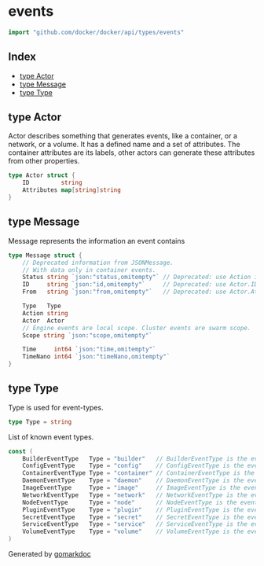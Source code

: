 <!-- Code generated by gomarkdoc. DO NOT EDIT -->

# events

```go
import "github.com/docker/docker/api/types/events"
```

## Index

- [type Actor](<#type-actor>)
- [type Message](<#type-message>)
- [type Type](<#type-type>)


## type Actor

Actor describes something that generates events, like a container, or a network, or a volume. It has a defined name and a set of attributes. The container attributes are its labels, other actors can generate these attributes from other properties.

```go
type Actor struct {
    ID         string
    Attributes map[string]string
}
```

## type Message

Message represents the information an event contains

```go
type Message struct {
    // Deprecated information from JSONMessage.
    // With data only in container events.
    Status string `json:"status,omitempty"` // Deprecated: use Action instead.
    ID     string `json:"id,omitempty"`     // Deprecated: use Actor.ID instead.
    From   string `json:"from,omitempty"`   // Deprecated: use Actor.Attributes["image"] instead.

    Type   Type
    Action string
    Actor  Actor
    // Engine events are local scope. Cluster events are swarm scope.
    Scope string `json:"scope,omitempty"`

    Time     int64 `json:"time,omitempty"`
    TimeNano int64 `json:"timeNano,omitempty"`
}
```

## type Type

Type is used for event\-types.

```go
type Type = string
```

List of known event types.

```go
const (
    BuilderEventType   Type = "builder"   // BuilderEventType is the event type that the builder generates.
    ConfigEventType    Type = "config"    // ConfigEventType is the event type that configs generate.
    ContainerEventType Type = "container" // ContainerEventType is the event type that containers generate.
    DaemonEventType    Type = "daemon"    // DaemonEventType is the event type that daemon generate.
    ImageEventType     Type = "image"     // ImageEventType is the event type that images generate.
    NetworkEventType   Type = "network"   // NetworkEventType is the event type that networks generate.
    NodeEventType      Type = "node"      // NodeEventType is the event type that nodes generate.
    PluginEventType    Type = "plugin"    // PluginEventType is the event type that plugins generate.
    SecretEventType    Type = "secret"    // SecretEventType is the event type that secrets generate.
    ServiceEventType   Type = "service"   // ServiceEventType is the event type that services generate.
    VolumeEventType    Type = "volume"    // VolumeEventType is the event type that volumes generate.
)
```



Generated by [gomarkdoc](<https://github.com/princjef/gomarkdoc>)

